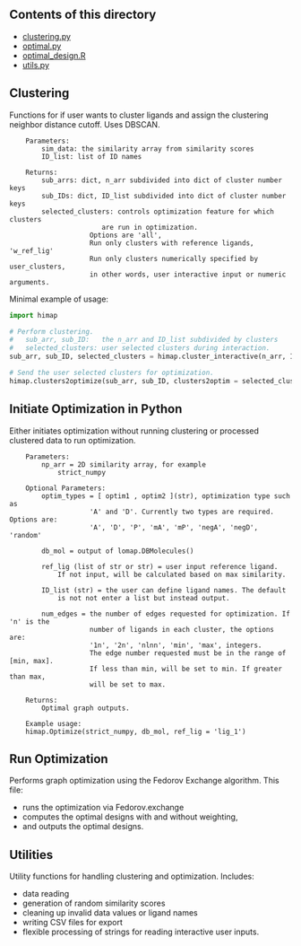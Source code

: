 ## Contents of this directory

 * [clustering.py](https://github.com/MobleyLab/HiMap/tree/main/himap#clustering)
 * [optimal.py](https://github.com/MobleyLab/HiMap/tree/main/himap#initiate-optimization-in-python)
 * [optimal_design.R](https://github.com/MobleyLab/HiMap/tree/main/himap#run-optimization)
 * [utils.py](https://github.com/MobleyLab/HiMap/tree/main/himap#utilities)


Clustering
-------

Functions for if user wants to cluster ligands and
    assign the clustering neighbor distance cutoff. Uses DBSCAN.
    
        Parameters:
            sim_data: the similarity array from similarity scores
            ID_list: list of ID names
             
        Returns:
            sub_arrs: dict, n_arr subdivided into dict of cluster number keys
            sub_IDs: dict, ID_list subdivided into dict of cluster number keys
            selected_clusters: controls optimization feature for which clusters
                           are run in optimization.
                        Options are 'all',
                        Run only clusters with reference ligands, 'w_ref_lig'
                        Run only clusters numerically specified by user_clusters,
                        in other words, user interactive input or numeric arguments.
    

Minimal example of usage: 

```python
import himap

# Perform clustering.
#   sub_arr, sub_ID:   the n_arr and ID_list subdivided by clusters
#   selected_clusters: user selected clusters during interaction.
sub_arr, sub_ID, selected_clusters = himap.cluster_interactive(n_arr, ID_list)

# Send the user selected clusters for optimization.
himap.clusters2optimize(sub_arr, sub_ID, clusters2optim = selected_clusters)
```

Initiate Optimization in Python
-------

Either initiates optimization without running clustering or
processed clustered data to run optimization. 
    
        Parameters:
            np_arr = 2D similarity array, for example
                strict_numpy
                    
        Optional Parameters:
            optim_types = [ optim1 , optim2 ](str), optimization type such as
                        'A' and 'D'. Currently two types are required. Options are:
                        'A', 'D', 'P', 'mA', 'mP', 'negA', 'negD', 'random'
            
            db_mol = output of lomap.DBMolecules()
                
            ref_lig (list of str or str) = user input reference ligand.
                If not input, will be calculated based on max similarity.
                
            ID_list (str) = the user can define ligand names. The default
                is not not enter a list but instead output.
                
            num_edges = the number of edges requested for optimization. If 'n' is the
                        number of ligands in each cluster, the options are:
                        '1n', '2n', 'nlnn', 'min', 'max', integers.
                        The edge number requested must be in the range of [min, max].
                        If less than min, will be set to min. If greater than max,
                        will be set to max.
        
        Returns:
            Optimal graph outputs.
                    
        Example usage:
        himap.Optimize(strict_numpy, db_mol, ref_lig = 'lig_1')

Run Optimization
-----
Performs graph optimization using the Fedorov Exchange algorithm. 
This file:

  * runs the optimization via Fedorov.exchange
  * computes the optimal designs with and without weighting,
  * and outputs the optimal designs.

Utilities
-----
Utility functions for handling clustering and optimization. Includes: 
  * data reading
  * generation of random similarity scores
  * cleaning up invalid data values or ligand names
  * writing CSV files for export
  * flexible processing of strings for reading interactive user inputs. 
